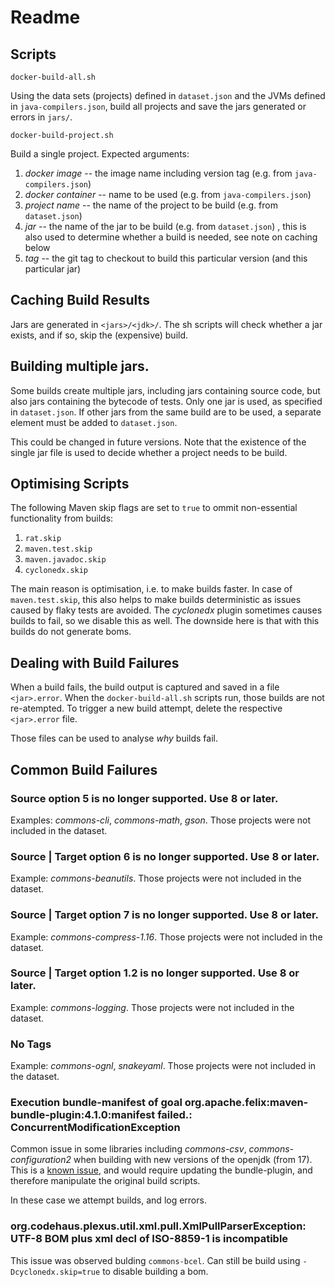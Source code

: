 # Readme 

## Scripts

`docker-build-all.sh`

Using the data sets (projects) defined in `dataset.json` and the JVMs defined in `java-compilers.json`, build all projects and save the jars generated or errors in `jars/`.

`docker-build-project.sh`

Build a single project. Expected arguments: 

1. *docker image* -- the image name including version tag (e.g. from `java-compilers.json`)
2. *docker container* --  name to be used (e.g. from `java-compilers.json`)
3. *project name* -- the name of the project to be build (e.g. from `dataset.json`)
4. *jar* -- the name of the jar to be build (e.g. from `dataset.json`) , this is also used to determine whether a build is needed, see note on caching below
5. *tag* -- the git tag to checkout to build this particular version (and this particular jar)


## Caching Build Results 

Jars are generated in `<jars>/<jdk>/`.  The sh scripts will check whether a jar exists, and if so, skip the (expensive) build. 


## Building multiple jars. 

Some builds create multiple jars, including jars containing source code, but also jars containing the bytecode of tests. Only one jar is used, as specified in `dataset.json`. If other jars from the same build are to be used, a separate element must be added to `dataset.json`. 

This could be changed in future versions. Note that the existence of the single jar file is used to decide whether a project needs to be build.

## Optimising Scripts 

The following Maven skip flags are set to `true` to ommit non-essential functionality from builds: 

1. `rat.skip` 
2. `maven.test.skip` 
3. `maven.javadoc.skip`
4. `cyclonedx.skip`

The main reason is optimisation, i.e. to make builds faster. In case of `maven.test.skip`, this also helps to make builds deterministic as issues caused by flaky tests are avoided. The *cyclonedx* plugin sometimes causes builds to fail, so we disable this as well. The downside here is that with this builds do not generate boms. 

## Dealing with Build Failures

When a build fails, the build output is captured and saved in a file `<jar>.error`. 
When the `docker-build-all.sh` scripts run, those builds are not re-atempted. To trigger a new build attempt, delete the
respective `<jar>.error` file.

Those files can be used to analyse *why* builds fail.


## Common Build Failures

### Source option 5 is no longer supported. Use 8 or later. 

Examples: *commons-cli*, *commons-math*, *gson*. Those projects were not included in the dataset.

### Source | Target option 6  is no longer supported. Use 8 or later. 

Example: *commons-beanutils*. Those projects were not included in the dataset.


### Source | Target option 7  is no longer supported. Use 8 or later. 

Example: *commons-compress-1.16*. Those projects were not included in the dataset.


### Source | Target option 1.2 is no longer supported. Use 8 or later. 

Example: *commons-logging*. Those projects were not included in the dataset.

### No Tags

Example: *commons-ognl*, *snakeyaml*.  Those projects were not included in the dataset.


### Execution bundle-manifest of goal org.apache.felix:maven-bundle-plugin:4.1.0:manifest failed.: ConcurrentModificationException

Common issue in some libraries including *commons-csv*, *commons-configuration2* when building with new versions of the openjdk (from 17).  This is a [known issue](https://stackoverflow.com/questions/64729046/apache-maven-build-failure-failed-to-execute-goal-org-apache-felixmaven-bundl), and would require updating the bundle-plugin, and therefore manipulate the original build scripts.  

In these case we attempt builds, and log errors. 


### org.codehaus.plexus.util.xml.pull.XmlPullParserException: UTF-8 BOM plus xml decl of ISO-8859-1 is incompatible 

This issue was observed bulding `commons-bcel`. Can still be build using `-Dcyclonedx.skip=true` to disable building a bom. 







